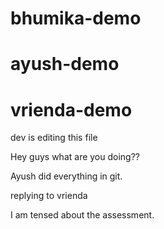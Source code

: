 # bhumika-demo

# ayush-demo

# vrienda-demo

dev is editing this file

Hey guys what are you doing??

Ayush did everything in git.

replying to vrienda

I am tensed about the assessment.